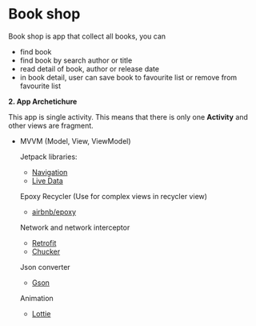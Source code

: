 # Book shop

Book shop is app that collect all books, you can 

- find book
- find book by search author or title
- read detail of book, author or release date
- in book detail, user can save book to favourite list or remove from favourite list

**2. App Archetichure**

This app is single activity. This means that there is only one **Activity** and other views are fragment.

- MVVM (Model, View, ViewModel)

  Jetpack libraries:
  * [Navigation](https://developer.android.com/jetpack/androidx/releases/navigation)
  * [Live Data](https://developer.android.com/jetpack/androidx/releases/lifecycle)
  
  Epoxy Recycler (Use for complex views in recycler view)
  * [airbnb/epoxy](https://github.com/airbnb/epoxy/)

  Network and network interceptor
  * [Retrofit](https://square.github.io/retrofit/)
  * [Chucker](https://github.com/ChuckerTeam/chucker)

  Json converter
  * [Gson](https://github.com/google/gson)

  Animation 
  * [Lottie](https://airbnb.io/projects/lottie-android/#:~:text=Lottie%20for%20Android,painstakingly%20recreating%20it%20by%20hand.)
